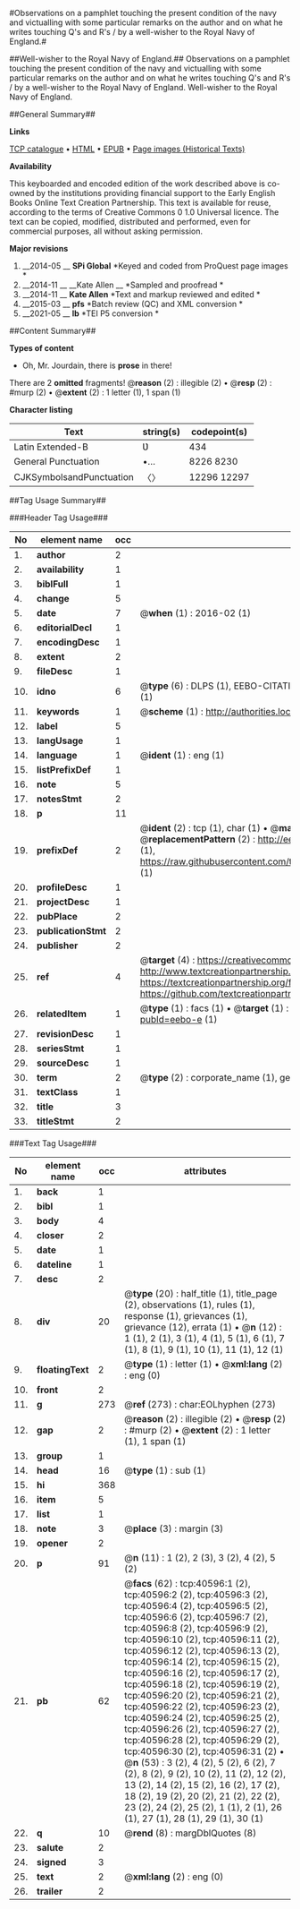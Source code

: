 #Observations on a pamphlet touching the present condition of the navy and victualling with some particular remarks on the author and on what he writes touching Q's and R's / by a well-wisher to the Royal Navy of England.#

##Well-wisher to the Royal Navy of England.##
Observations on a pamphlet touching the present condition of the navy and victualling with some particular remarks on the author and on what he writes touching Q's and R's / by a well-wisher to the Royal Navy of England.
Well-wisher to the Royal Navy of England.

##General Summary##

**Links**

[TCP catalogue](http://www.ota.ox.ac.uk/tcp/)  • 
[HTML](http://tei.it.ox.ac.uk/tcp/Texts-HTML/free/B27/B27551.html)  • 
[EPUB](http://tei.it.ox.ac.uk/tcp/Texts-EPUB/free/B27/B27551.epub) • 
[Page images (Historical Texts)](https://historicaltexts.jisc.ac.uk/eebo-7940720e)

**Availability**

This keyboarded and encoded edition of the work described above is co-owned by the
    institutions providing financial support to the Early English Books Online Text Creation
    Partnership. This text is available for reuse, according to the terms of  Creative Commons 0 1.0 Universal
    licence. The text can be copied, modified, distributed and performed, even for commercial
    purposes, all without asking permission.

**Major revisions**

1. __2014-05 __ __SPi Global__ *Keyed and coded from ProQuest page images *
1. __2014-11 __ __Kate Allen __ *Sampled and proofread *
1. __2014-11 __ __Kate Allen__ *Text and markup reviewed and edited *
1. __2015-03 __ __pfs__ *Batch review (QC) and XML conversion *
1. __2021-05 __ __lb__ *TEI P5 conversion *

##Content Summary##

**Types of content**

  * Oh, Mr. Jourdain, there is **prose** in there!

There are 2 **omitted** fragments! 
 @__reason__ (2) : illegible (2)  •  @__resp__ (2) : #murp (2)  •  @__extent__ (2) : 1 letter (1), 1 span (1)

**Character listing**


|Text|string(s)|codepoint(s)|
|---|---|---|
|Latin Extended-B|Ʋ|434|
|General Punctuation|•…|8226 8230|
|CJKSymbolsandPunctuation|〈〉|12296 12297|

##Tag Usage Summary##

###Header Tag Usage###

|No|element name|occ|attributes|
|---|---|---|---|
|1.|__author__|2||
|2.|__availability__|1||
|3.|__biblFull__|1||
|4.|__change__|5||
|5.|__date__|7| @__when__ (1) : 2016-02 (1)|
|6.|__editorialDecl__|1||
|7.|__encodingDesc__|1||
|8.|__extent__|2||
|9.|__fileDesc__|1||
|10.|__idno__|6| @__type__ (6) : DLPS (1), EEBO-CITATION (1), VID (1), EEBO-PROQUEST (1), STC (1), OCLC (1)|
|11.|__keywords__|1| @__scheme__ (1) : http://authorities.loc.gov/ (1)|
|12.|__label__|5||
|13.|__langUsage__|1||
|14.|__language__|1| @__ident__ (1) : eng (1)|
|15.|__listPrefixDef__|1||
|16.|__note__|5||
|17.|__notesStmt__|2||
|18.|__p__|11||
|19.|__prefixDef__|2| @__ident__ (2) : tcp (1), char (1)  •  @__matchPattern__ (2) : ([0-9\-]+):([0-9IVX]+) (1), (.+) (1)  •  @__replacementPattern__ (2) : http://eebo.chadwyck.com/downloadtiff?vid=$1&page=$2 (1), https://raw.githubusercontent.com/textcreationpartnership/Texts/master/tcpchars.xml#$1 (1)|
|20.|__profileDesc__|1||
|21.|__projectDesc__|1||
|22.|__pubPlace__|2||
|23.|__publicationStmt__|2||
|24.|__publisher__|2||
|25.|__ref__|4| @__target__ (4) : https://creativecommons.org/publicdomain/zero/1.0/ (1), http://www.textcreationpartnership.org/docs/. (1), https://textcreationpartnership.org/faq/#faq05 (1), https://github.com/textcreationpartnership (1)|
|26.|__relatedItem__|1| @__type__ (1) : facs (1)  •  @__target__ (1) : https://data.historicaltexts.jisc.ac.uk/view?pubId=eebo-e (1)|
|27.|__revisionDesc__|1||
|28.|__seriesStmt__|1||
|29.|__sourceDesc__|1||
|30.|__term__|2| @__type__ (2) : corporate_name (1), geographic_name (1)|
|31.|__textClass__|1||
|32.|__title__|3||
|33.|__titleStmt__|2||


###Text Tag Usage###

|No|element name|occ|attributes|
|---|---|---|---|
|1.|__back__|1||
|2.|__bibl__|1||
|3.|__body__|4||
|4.|__closer__|2||
|5.|__date__|1||
|6.|__dateline__|1||
|7.|__desc__|2||
|8.|__div__|20| @__type__ (20) : half_title (1), title_page (2), observations (1), rules (1), response (1), grievances (1), grievance (12), errata (1)  •  @__n__ (12) : 1 (1), 2 (1), 3 (1), 4 (1), 5 (1), 6 (1), 7 (1), 8 (1), 9 (1), 10 (1), 11 (1), 12 (1)|
|9.|__floatingText__|2| @__type__ (1) : letter (1)  •  @__xml:lang__ (2) : eng (0)|
|10.|__front__|2||
|11.|__g__|273| @__ref__ (273) : char:EOLhyphen (273)|
|12.|__gap__|2| @__reason__ (2) : illegible (2)  •  @__resp__ (2) : #murp (2)  •  @__extent__ (2) : 1 letter (1), 1 span (1)|
|13.|__group__|1||
|14.|__head__|16| @__type__ (1) : sub (1)|
|15.|__hi__|368||
|16.|__item__|5||
|17.|__list__|1||
|18.|__note__|3| @__place__ (3) : margin (3)|
|19.|__opener__|2||
|20.|__p__|91| @__n__ (11) : 1 (2), 2 (3), 3 (2), 4 (2), 5 (2)|
|21.|__pb__|62| @__facs__ (62) : tcp:40596:1 (2), tcp:40596:2 (2), tcp:40596:3 (2), tcp:40596:4 (2), tcp:40596:5 (2), tcp:40596:6 (2), tcp:40596:7 (2), tcp:40596:8 (2), tcp:40596:9 (2), tcp:40596:10 (2), tcp:40596:11 (2), tcp:40596:12 (2), tcp:40596:13 (2), tcp:40596:14 (2), tcp:40596:15 (2), tcp:40596:16 (2), tcp:40596:17 (2), tcp:40596:18 (2), tcp:40596:19 (2), tcp:40596:20 (2), tcp:40596:21 (2), tcp:40596:22 (2), tcp:40596:23 (2), tcp:40596:24 (2), tcp:40596:25 (2), tcp:40596:26 (2), tcp:40596:27 (2), tcp:40596:28 (2), tcp:40596:29 (2), tcp:40596:30 (2), tcp:40596:31 (2)  •  @__n__ (53) : 3 (2), 4 (2), 5 (2), 6 (2), 7 (2), 8 (2), 9 (2), 10 (2), 11 (2), 12 (2), 13 (2), 14 (2), 15 (2), 16 (2), 17 (2), 18 (2), 19 (2), 20 (2), 21 (2), 22 (2), 23 (2), 24 (2), 25 (2), 1 (1), 2 (1), 26 (1), 27 (1), 28 (1), 29 (1), 30 (1)|
|22.|__q__|10| @__rend__ (8) : margDblQuotes (8)|
|23.|__salute__|2||
|24.|__signed__|3||
|25.|__text__|2| @__xml:lang__ (2) : eng (0)|
|26.|__trailer__|2||
